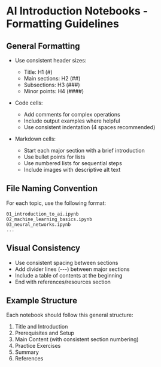 # AI Introduction Notebooks - Formatting Guidelines

## General Formatting

- Use consistent header sizes:
  - Title: H1 (#)
  - Main sections: H2 (##)
  - Subsections: H3 (###)
  - Minor points: H4 (####)

- Code cells:
  - Add comments for complex operations
  - Include output examples where helpful
  - Use consistent indentation (4 spaces recommended)

- Markdown cells:
  - Start each major section with a brief introduction
  - Use bullet points for lists
  - Use numbered lists for sequential steps
  - Include images with descriptive alt text

## File Naming Convention

For each topic, use the following format:
```
01_introduction_to_ai.ipynb
02_machine_learning_basics.ipynb
03_neural_networks.ipynb
...
```

## Visual Consistency

- Use consistent spacing between sections
- Add divider lines (---) between major sections
- Include a table of contents at the beginning
- End with references/resources section

## Example Structure

Each notebook should follow this general structure:

1. Title and Introduction
2. Prerequisites and Setup
3. Main Content (with consistent section numbering)
4. Practice Exercises
5. Summary
6. References
